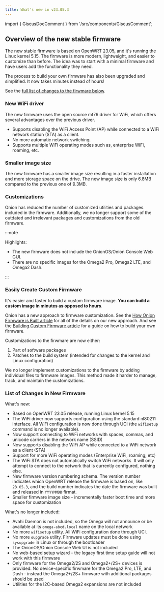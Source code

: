 ```yaml
---
title: What's new in v23.05.3
---
```

<!-- TODO: update above with OPENWRT_RELEASE variable? -->

import { GiscusDocComment } from '/src/components/GiscusComment';

## Overview of the new stable firmware

The new stable firmware is based on OpenWRT 23.05, and it's running the Linux kernel 5.15. The firmware is more modern, lightweight, and easier to customize than before. The idea was to start with a minimal firmware and have users add the functionality they need. <!-- TODO: update with OPENWRT_VERSION and KERNEL_VERSION variable -->

The process to build your own firmware has also been upgraded and simplified. It now takes minutes instead of hours!

See the [full list of changes to the firwmare below](#list-of-changes-in-new-firmware).

### New WiFi driver

The new firmware uses the open source mt76 driver for WiFi, which offers several advantages over the previous driver.

- Supports disabling the WiFi Access Point (AP) while connected to a WiFi network station (STA) as a client.
- No more automatic network switching.
- Supports multiple WiFi operating modes such as, enterprise WiFi, roaming, etc.

### Smaller image size

The new firmware has a smaller image size resulting in a faster installation and more storage space on the drive. The new image size is only 6.8MB compared to the previous one of 9.3MB.

### Customizations

Onion has reduced the number of customized utilities and packages included in the firmware. Additionally, we no longer support some of the outdated and irrelevant packages and customizations from the old firmware.

:::note

Highlights:

- The new firmware does not include the OnionOS/Onion Console Web GUI.
- There are no specific images for the Omega2 Pro, Omega2 LTE, and Omega2 Dash.

:::

### Easily Create Custom Firmware

It's easier and faster to build a custom firmware image. **You can build a custom image in minutes as opposed to hours.** 

Onion has a new approach to firmware customization. See the [How Onion Firmware is Built article](../firmware/how-onion-builds-firmware.md) for all of the details on our new approach. And see the [Building Custom Firmware article](../firmware/how-to-build-firmware.md) for a guide on how to build your own firmware.

Customizations to the firwmare are now either:

1. Part of software packages
1. Patches to the build system (intended for changes to the kernel and Linux configuration)

We no longer implement customizations to the firmware by adding individual files to firmware images. This method made it harder to manage, track, and maintain the customizations.
<!-- TODO: review this with Zheng -->

### List of Changes in New Firmware

What's new:

- Based on OpenWRT 23.05 release, running Linux kernel 5.15 <!-- TODO: update this with OPENWRT_VERSION and LINUX_KERNEL_VERSION variables -->
- The WiFi driver now supports configuration using the standard nl80211 interface. All WiFi configuration is now done through UCI (the `wifisetup` command is no longer available).
- Now support connecting to WiFi networks with spaces, commas, and unicode carriers in the network name (SSID)
- Now supports disabling the WiFi AP while connected to a WiFi network as a client (STA)
- Support for more WiFi operating modes (Enterprise WiFi, roaming, etc)
- The WiFi STA does not automatically switch WiFi networks. It will only attempt to connect to the network that is currently configured, nothing else.
- New firmware version numbering schema. The version number indicates which OpenWRT release the firmware is based on, like `23.05.3`, and the build number indicates the date the firmware was built and released in `YYYYMMDD` firmat. <!-- TODO: update this with OPENWRT_RELEASE variable -->
- Smaller firmware image size - incrementally faster boot time and more space for customization

What's no longer included:

- Avahi Daemon is not included, so the Omega will not announce or be available at its `omega-abcd.local` name on the local network
- No more `wifisetup` utility. All WiFi configuration done through UCI. 
- No more `oupgrade` utility. Firmware updates must be done using `sysupgrade` in Linux or through the bootloader
- The OnionOS/Onion Console Web UI is not included
- No web-based setup wizard - the legacy first time setup guide will not work with this firmware
- Only firmware for the Omega2/2S and Omega2+/2S+ devices is provided. No device-specific firwmare for the Omega2 Pro, LTE, and Dash - instead the Omega2+/2S+ firmware with additional packages should be used
- Utilities for the I2C-based Omega2 expansions are not included


<GiscusDocComment />